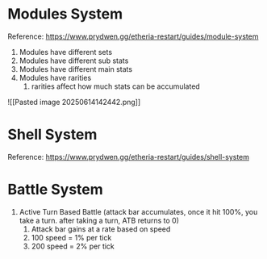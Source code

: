 
# Modules System

Reference: https://www.prydwen.gg/etheria-restart/guides/module-system 

1. Modules have different sets
2. Modules have different sub stats
3. Modules have different main stats
4. Modules have rarities
	1. rarities affect how much stats can be accumulated

![[Pasted image 20250614142442.png]]

# Shell System

Reference: https://www.prydwen.gg/etheria-restart/guides/shell-system 



# Battle System

1. Active Turn Based Battle (attack bar accumulates, once it hit 100%, you take a turn. after taking a turn, ATB returns to 0)
	1. Attack bar gains at a rate based on speed
	2. 100 speed = 1% per tick
	3. 200 speed = 2% per tick


